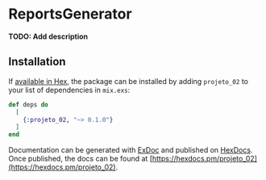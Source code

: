 # ReportsGenerator

**TODO: Add description**

## Installation

If [available in Hex](https://hex.pm/docs/publish), the package can be installed
by adding `projeto_02` to your list of dependencies in `mix.exs`:

```elixir
def deps do
  [
    {:projeto_02, "~> 0.1.0"}
  ]
end
```

Documentation can be generated with [ExDoc](https://github.com/elixir-lang/ex_doc)
and published on [HexDocs](https://hexdocs.pm). Once published, the docs can
be found at [https://hexdocs.pm/projeto_02](https://hexdocs.pm/projeto_02).

